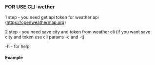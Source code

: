 ### FOR USE CLI-wether

1 step - you need get api token for weather api (https://openweathermap.org)

2 step - you need save city and token from weather cli (if you want save city and token use cli params -c and -t)

-h - for help

#### Example
```shell

```